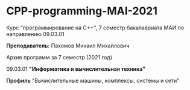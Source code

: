 # CPP-programming-MAI-2021
Курс "программирование на C++", 7 семестр бакалавриата МАИ по направлению 09.03.01

**Преподаватель:** Пахомов Михаил Михайлович

Архив программ за 7 семестр (2021 год)

09.03.01 **"Информатика и вычислительная техника"**

**Профиль** "Вычислительные машины, комплексы, системы и сети"
